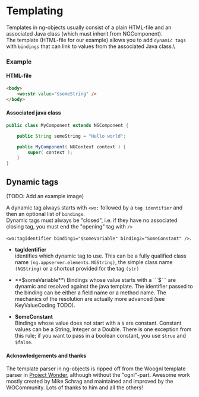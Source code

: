 # Templating

Templates in ng-objects usually consist of a plain HTML-file and an associated Java class (which must inherit from NGComponent).\
The template (HTML-file for our example) allows you to add ```dynamic tags``` with ```bindings``` that can link to values from the associated Java class.\


### Example

#### HTML-file

```html
<body>
	<wo:str value="$someString" />
</body>
```


#### Associated java class

```java
public class MyComponent extends NGComponent {

	public String someString = "Hello world";

	public MyComponent( NGContext context ) {
		super( context );
	}
}
```


## Dynamic tags

(TODO: Add an example image)

A dynamic tag always starts with ```<wo:``` followed by a ```tag identifier``` and then an optional list of ```bindings```.\
Dynamic tags must always be "closed", i.e. if they have no associated closing tag, you must end the "opening" tag with ```/>```

 ```<wo:tagIdentifier binding1="$someVariable" binding2="SomeConstant" />```.

* **tagIdentifier**\
identifies which dynamic tag to use. This can be a fully qualified class name ```(ng.appserver.elements.NGString)```, the simple class name ```(NGString)``` or a shortcut provided for the tag ```(str)```

* **$someVariable**\
Bindings whose value starts with a ```$``` are dynamic and resolved against the java template. The identifier passed to the binding can be either a field name or a method name. The mechanics of the resolution are actually more advanced (see KeyValueCoding TODO).

* **SomeConstant**\
Bindings whose value does not start with a ```$``` are constant. Constant values can be a String, Integer or a Double. There is one exception from this rule; if you want to pass in a boolean constant, you use ```$true``` and  ```$false```.

#### Acknowledgements and thanks

The template parser in ng-objects is ripped off from the Woognl template parser in [Project Wonder](https://github.com/wocommunity/wonder), although without the "ognl"-part. Awesome work mostly created by Mike Schrag and maintained and improved by the WOCommunity. Lots of thanks to him and all the others!